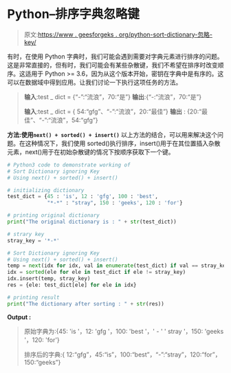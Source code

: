 # Python–排序字典忽略键

> 原文:[https://www . geesforgeks . org/python-sort-dictionary-忽略-key/](https://www.geeksforgeeks.org/python-sort-dictionary-ignoring-key/)

有时，在使用 Python 字典时，我们可能会遇到需要对字典元素进行排序的问题。这是非常直接的，但有时，我们可能会有某些杂散键，我们不希望在排序时改变顺序。这适用于 Python >= 3.6，因为从这个版本开始，密钥在字典中是有序的。这可以在数据域中得到应用。让我们讨论一下执行这项任务的方法。

> **输入**:test _ dict = {“*-*”:“流浪”，70:“是”}
> **输出**:{“*-*:“流浪”，70:“是”}
> 
> **输入**:test _ dict = { 54:“gfg”、“*-*”:“流浪”，20:“最佳”}
> **输出** : {20:“最佳”、“*-*”:“流浪”，54:“gfg”}

**方法:使用`next() + sorted() + insert()`**
以上方法的结合，可以用来解决这个问题。在这种情况下，我们使用 sorted()执行排序，insert()用于在其位置插入杂散元素，next()用于在初始杂散键的情况下按顺序获取下一个键。

```py
# Python3 code to demonstrate working of 
# Sort Dictionary ignoring Key
# Using next() + sorted() + insert()

# initializing dictionary
test_dict = {45 : 'is', 12 : 'gfg', 100 : 'best', 
             "*-*" : "stray", 150 : 'geeks', 120 : 'for'}

# printing original dictionary
print("The original dictionary is : " + str(test_dict))

# strary key 
stray_key = '*-*'

# Sort Dictionary ignoring Key
# Using next() + sorted() + insert()
temp = next(idx for idx, val in enumerate(test_dict) if val == stray_key)
idx = sorted(ele for ele in test_dict if ele != stray_key)
idx.insert(temp, stray_key)
res = {ele: test_dict[ele] for ele in idx}

# printing result 
print("The dictionary after sorting : " + str(res)) 
```

**Output :**

> 原始字典为:{45: 'is '，12: 'gfg '，100: 'best '，' *-* ' ' stray '，150: 'geeks '，120: 'for'}
> 
> 排序后的字典:{ 12:“gfg”，45:“is”，100:“best”，“*-*”:“stray”，120:“for”，150:“geeks”}